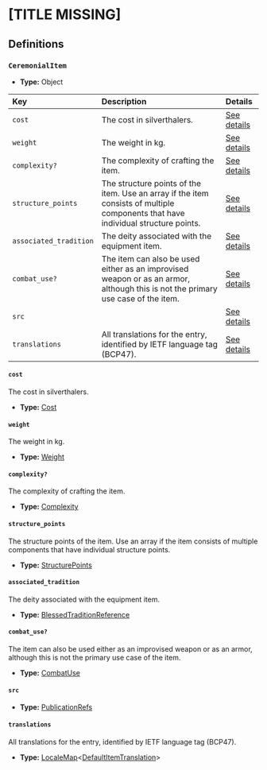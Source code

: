 # [TITLE MISSING]

## Definitions

### <a name="CeremonialItem"></a> `CeremonialItem`

- **Type:** Object

Key | Description | Details
:-- | :-- | :--
`cost` | The cost in silverthalers. | <a href="#CeremonialItem/cost">See details</a>
`weight` | The weight in kg. | <a href="#CeremonialItem/weight">See details</a>
`complexity?` | The complexity of crafting the item. | <a href="#CeremonialItem/complexity">See details</a>
`structure_points` | The structure points of the item. Use an array if the item consists of multiple components that have individual structure points. | <a href="#CeremonialItem/structure_points">See details</a>
`associated_tradition` | The deity associated with the equipment item. | <a href="#CeremonialItem/associated_tradition">See details</a>
`combat_use?` | The item can also be used either as an improvised weapon or as an armor, although this is not the primary use case of the item. | <a href="#CeremonialItem/combat_use">See details</a>
`src` |  | <a href="#CeremonialItem/src">See details</a>
`translations` | All translations for the entry, identified by IETF language tag (BCP47). | <a href="#CeremonialItem/translations">See details</a>

#### <a name="CeremonialItem/cost"></a> `cost`

The cost in silverthalers.

- **Type:** <a href="./_Item.md#Cost">Cost</a>

#### <a name="CeremonialItem/weight"></a> `weight`

The weight in kg.

- **Type:** <a href="./_Item.md#Weight">Weight</a>

#### <a name="CeremonialItem/complexity"></a> `complexity?`

The complexity of crafting the item.

- **Type:** <a href="./_Item.md#Complexity">Complexity</a>

#### <a name="CeremonialItem/structure_points"></a> `structure_points`

The structure points of the item. Use an array if the item consists of multiple components that have individual structure points.

- **Type:** <a href="./_Item.md#StructurePoints">StructurePoints</a>

#### <a name="CeremonialItem/associated_tradition"></a> `associated_tradition`

The deity associated with the equipment item.

- **Type:** <a href="../../_SimpleReferences.md#BlessedTraditionReference">BlessedTraditionReference</a>

#### <a name="CeremonialItem/combat_use"></a> `combat_use?`

The item can also be used either as an improvised weapon or as an armor, although this is not the primary use case of the item.

- **Type:** <a href="./_Item.md#CombatUse">CombatUse</a>

#### <a name="CeremonialItem/src"></a> `src`

- **Type:** <a href="../../source/_PublicationRef.md#PublicationRefs">PublicationRefs</a>

#### <a name="CeremonialItem/translations"></a> `translations`

All translations for the entry, identified by IETF language tag (BCP47).

- **Type:** <a href="../../_LocaleMap.md#LocaleMap">LocaleMap</a>&lt;<a href="./_Item.md#DefaultItemTranslation">DefaultItemTranslation</a>&gt;

